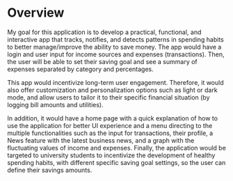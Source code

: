 
# Overview


My goal for this application is to develop a practical, functional, and interactive app that tracks, notifies, and detects patterns in spending habits to better manage/improve the ability to save money. The app would have a login and user input for income sources and expenses (transactions). Then, the user will be able to set their saving goal and see a summary of expenses separated by category and percentages.

This app would incentivize long-term user engagement. Therefore, it would also offer customization and personalization options such as light or dark mode, and allow users to tailor it to their specific financial situation (by logging bill amounts and utilities). 

In addition, it would have a home page with a quick explanation of how to use the application for better UI experience and a menu directing to the multiple functionalities such as the input for transactions, their profile, a News feature with the latest business news, and a graph with the fluctuating values of income and expenses. Finally, the application would be targeted to university students to incentivize the development of healthy spending habits, with different specific saving goal settings, so the user can define their savings amounts. 

